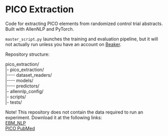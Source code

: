 # PICO Extraction

Code for extracting PICO elements from randomized control trial abstracts. 
Built with AllenNLP and PyTorch.

`master_script.py` launches the training and evaluation pipeline, but it will not actually run unless you have an account on [Beaker](beaker.org). 

Repository structure:

pico_extraction/  
|- pico_extraction/  
|---- dataset_readers/  
|---- models/  
|---- predictors/  
|- allennlp_config/  
|- scripts/  
|- tests/  


Note! This repository does not contain the data required to run an experiment. Download it at the following links:  
[EBM_NLP](https://github.com/bepnye/EBM-NLP)  
[PICO PubMed](https://github.com/jind11/PubMed-PICO-Detection)
